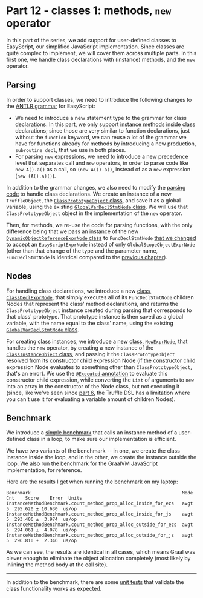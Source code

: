 # Part 12 - classes 1: methods, `new` operator

In this part of the series,
we add support for user-defined classes to EasyScript,
our simplified JavaScript implementation.
Since classes are quite complex to implement,
we will cover them across multiple parts.
In this first one, we handle class declarations with (instance) methods,
and the `new` operator.

## Parsing

In order to support classes,
we need to introduce the following changes to the
[ANTLR grammar](src/main/antlr/com/endoflineblog/truffle/part_12/parsing/antlr/EasyScript.g4)
for EasyScript:

* We need to introduce a new statement type to the grammar for class declarations.
  In this part, we only support
  [instance methods](https://developer.mozilla.org/en-US/docs/Web/JavaScript/Reference/Functions/Method_definitions)
  inside class declarations;
  since those are very similar to function declarations,
  just without the `function` keyword,
  we can reuse a lot of the grammar we have for functions already for methods
  by introducing a new production, `subroutine_decl`,
  that we use in both places.
* For parsing `new` expressions,
  we need to introduce a new precedence level that separates call and `new` operators,
  in order to parse code like `new A().a()` as a call, so `(new A()).a()`,
  instead of as a `new` expression (`new (A().a)()`).

In addition to the grammar changes, we also need to modify the
[parsing code](src/main/java/com/endoflineblog/truffle/part_12/parsing/EasyScriptTruffleParser.java)
to handle class declarations.
We create an instance of a new `TruffleObject`, the
[`ClassPrototypeObject` class](src/main/java/com/endoflineblog/truffle/part_12/runtime/ClassPrototypeObject.java),
and save it as a global variable, using the existing
[`GlobalVarDeclStmtNode` class](src/main/java/com/endoflineblog/truffle/part_12/nodes/stmts/variables/GlobalVarDeclStmtNode.java).
We will use that `ClassPrototypeObject` object in the implementation of the `new` operator.

Then, for methods, we re-use the code for parsing functions,
with the only difference being that we pass an instance of the new
[`DynamicObjectReferenceExprNode` class](src/main/java/com/endoflineblog/truffle/part_12/nodes/exprs/DynamicObjectReferenceExprNode.java)
to `FuncDeclStmtNode`
[that we changed](src/main/java/com/endoflineblog/truffle/part_12/nodes/stmts/variables/FuncDeclStmtNode.java)
to accept an `EasyScriptExprNode` instead of only
`GlobalScopeObjectExprNode` (other than that change of the type and the parameter name,
`FuncDeclStmtNode` is identical compared to the
[previous chapter](../part-11/src/main/java/com/endoflineblog/truffle/part_11/nodes/stmts/variables/FuncDeclStmtNode.java)).

## Nodes

For handling class declarations, we introduce a new
[class, `ClassDeclExprNode`](src/main/java/com/endoflineblog/truffle/part_12/nodes/exprs/objects/ClassDeclExprNode.java),
that simply executes all of its `FuncDeclStmtNode`
children Nodes that represent the class' method declarations,
and returns the `ClassPrototypeObject`
instance created during parsing that corresponds to that class' prototype.
That prototype instance is then saved as a global variable,
with the name equal to the class' name,
using the existing
[`GlobalVarDeclStmtNode` class](src/main/java/com/endoflineblog/truffle/part_12/nodes/stmts/variables/GlobalVarDeclStmtNode.java).

For creating class instances,
we introduce a new
[class, `NewExprNode`](src/main/java/com/endoflineblog/truffle/part_12/nodes/exprs/objects/NewExprNode.java),
that handles the `new` operator,
by creating a new instance of the
[`ClassInstanceObject` class](src/main/java/com/endoflineblog/truffle/part_12/runtime/ClassInstanceObject.java),
and passing it the `ClassPrototypeObject` resolved from its constructor child expression Node
(if the constructor child expression Node evaluates to something other than `ClassPrototypeObject`,
that's an error).
We use the [`@Executed` annotation](https://www.graalvm.org/truffle/javadoc/com/oracle/truffle/api/dsl/Executed.html)
to evaluate this constructor child expression,
while converting the `List` of arguments to `new` into an array in the constructor of the Node class,
but not executing it
(since, like we've seen since
[part 6](../part-06/ReadMe.md),
the Truffle DSL has a limitation where you can't use it for evaluating a variable amount of children Nodes).

## Benchmark

We introduce a
[simple benchmark](src/jmh/java/com/endoflineblog/truffle/part_12/InstanceMethodBenchmark.java)
that calls an instance method of a user-defined class in a loop,
to make sure our implementation is efficient.

We have two variants of the benchmark --
in one, we create the class instance inside the loop,
and in the other, we create the instance outside the loop.
We also run the benchmark for the GraalVM JavaScript implementation, for reference.

Here are the results I get when running the benchmark on my laptop:

```
Benchmark                                                        Mode  Cnt    Score    Error  Units
InstanceMethodBenchmark.count_method_prop_alloc_inside_for_ezs   avgt    5  295.620 ± 10.630  us/op
InstanceMethodBenchmark.count_method_prop_alloc_inside_for_js    avgt    5  293.406 ±  3.974  us/op
InstanceMethodBenchmark.count_method_prop_alloc_outside_for_ezs  avgt    5  294.061 ±  4.078  us/op
InstanceMethodBenchmark.count_method_prop_alloc_outside_for_js   avgt    5  296.810 ±  2.346  us/op
```

As we can see, the results are identical in all cases,
which means Graal was clever enough to eliminate the object allocation completely
(most likely by inlining the method body at the call site).

---

In addition to the benchmark, there are some
[unit tests](src/test/java/com/endoflineblog/truffle/part_12/ClassesTest.java)
that validate the class functionality works as expected.
